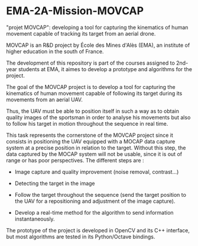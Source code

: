 # EMA-2A-Mission-MOVCAP
"projet MOVCAP": developing a tool for capturing the kinematics of human movement capable of tracking its target from an aerial drone.

MOVCAP is an R&D project by École des Mines d'Alès (EMA), an institute of higher education in the south of France. 

The development of this repository is part of the courses assigned to 2nd-year students at EMA, it aimes to develop a prototype and algorithms for the project.

The goal of the MOVCAP project is to develop a tool for capturing the kinematics of human movement capable of following its target during its movements from an aerial UAV.

Thus, the UAV must be able to position itself in such a way as to obtain quality images of the sportsman in order to analyse his movements but also to follow his target in motion throughout the sequence in real time.

This task represents the cornerstone of the MOVCAP project since it consists in positioning the UAV equipped with a MOCAP data capture system at a precise position in relation to the target. Without this step, the data captured by the MOCAP system will not be usable, since it is out of range or has poor perspectives. The different steps are :

- Image capture and quality improvement (noise removal, contrast...)

- Detecting the target in the image

- Follow the target throughout the sequence (send the target position to the UAV for a repositioning and adjustment of the image capture).

- Develop a real-time method for the algorithm to send information instantaneously.



The prototype of the project is developed in OpenCV and its C++ interface, but most algorithms are tested in its Python/Octave bindings.
